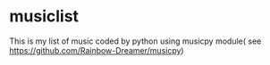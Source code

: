 # musiclist

This is my list of music coded by python using musicpy module( see https://github.com/Rainbow-Dreamer/musicpy)

